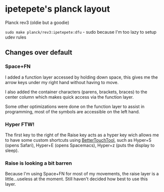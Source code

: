 # ipetepete's planck layout
Planck rev3 (oldie but a goodie)

`sudo make planck/rev3:ipetepete:dfu` - sudo because I'm too lazy to setup udev rules

## Changes over default

### Space+FN

I added a function layer accessed by holding down space, this gives me the arrow keys under my right hand without having to move.

I also added the container characters (parens, brackets, braces) to the center column which makes quick access via the function layer.

Some other optimizations were done on the function layer to assist in programming, most of the symbols are accessible on the left hand.

### Hyper FTW!
The first key to the right of the Raise key acts as a hyper key wich allows me to have some custom shortcuts using [BetterTouchTool](https://www.boastr.net), such as Hyper+S (opens Safari), Hyper+E (opens Spacemacs), Hyper+z (puts the display to sleep).

### Raise is looking a bit barren

Because I'm using Space+FN for most of my movements, the raise layer is a little...useless at the moment. Still haven't decided how best to use this layer. 



